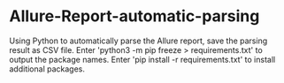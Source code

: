 # Allure-Report-automatic-parsing
Using Python to automatically parse the Allure report, save the parsing result as CSV file.
Enter 'python3 -m pip freeze > requirements.txt' to output the package names.
Enter 'pip install -r requirements.txt' to install additional packages.
